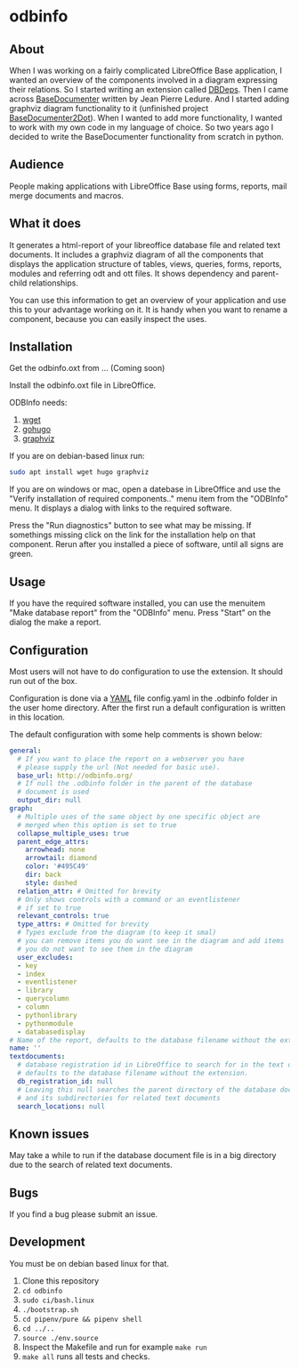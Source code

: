# odbinfo

## About
When I was working on a fairly complicated LibreOffice Base application, I wanted an
overview of the components involved in a diagram expressing their relations.
So I started writing an extension called [DBDeps](https://github.com/slspeek/dbdeps).
Then I came across
[BaseDocumenter](https://extensions.libreoffice.org/en/extensions/show/basedocumenter-to-document-your-base-applications)
written by Jean Pierre Ledure.
And I started adding graphviz diagram functionality to it
(unfinished project [BaseDocumenter2Dot](https://github.com/slspeek/BaseDocumenter2Dot)).
When I wanted to add more functionality, I wanted to work with my own code in my language
of choice. So two years ago I decided to write the BaseDocumenter functionality
from scratch in python.

## Audience
People making applications with LibreOffice Base using forms, reports,
mail merge documents and macros.


## What it does
It generates a html-report of your libreoffice database file and related text documents. It includes a graphviz diagram of all the components that displays
the application structure of tables, views, queries, forms, reports, modules and referring
odt and ott files. It shows dependency and parent-child relationships.

You can use this information to get an overview of your application and use 
this to your advantage working on it. It is handy when you want to rename
a component, because you can easily inspect the uses.

## Installation
Get the odbinfo.oxt from ... (Coming soon)

Install the odbinfo.oxt file in LibreOffice.

ODBInfo needs:
1. [wget](https://www.gnu.org/software/wget/)
2. [gohugo](https://gohugo.io/)
3. [graphviz](https://graphviz.org/)

If you are on debian-based linux run:
```bash
sudo apt install wget hugo graphviz
```
If you are on windows or mac, open a datebase in LibreOffice and use the "Verify installation of required components.." menu item from
the "ODBInfo" menu. It displays a dialog with links to the required software.

Press the "Run diagnostics" button to see what may be missing. If somethings missing
click on the link for the installation help on that component. Rerun after you installed a piece
of software, until all signs are green.

## Usage
If you have the required software installed, you can use the menuitem "Make database report" from the
"ODBInfo" menu. Press "Start" on the dialog the make a report.

## Configuration
Most users will not have to do configuration to use the extension.
It should run out of the box. 

Configuration is done via a [YAML](https://www.w3schools.io/file/yaml-arrays/)
file config.yaml in the .odbinfo folder in the user home directory. After the first run
a default configuration is written in this location.


The default configuration with some help comments is shown below:
```yaml
general:
  # If you want to place the report on a webserver you have 
  # please supply the url (Not needed for basic use).
  base_url: http://odbinfo.org/
  # If null the .odbinfo folder in the parent of the database
  # document is used
  output_dir: null
graph:
  # Multiple uses of the same object by one specific object are
  # merged when this option is set to true
  collapse_multiple_uses: true
  parent_edge_attrs:
    arrowhead: none
    arrowtail: diamond
    color: '#495C49'
    dir: back
    style: dashed
  relation_attr: # Omitted for brevity
  # Only shows controls with a command or an eventlistener
  # if set to true
  relevant_controls: true
  type_attrs: # Omitted for brevity
  # Types exclude from the diagram (to keep it smal)
  # you can remove items you do want see in the diagram and add items
  # you do not want to see them in the diagram
  user_excludes:
  - key
  - index
  - eventlistener
  - library
  - querycolumn
  - column
  - pythonlibrary
  - pythonmodule
  - databasedisplay
# Name of the report, defaults to the database filename without the extension.
name: ''
textdocuments:
  # database registration id in LibreOffice to search for in the text documents,
  # defaults to the database filename without the extension.
  db_registration_id: null
  # Leaving this null searches the parent directory of the database document
  # and its subdirectories for related text documents
  search_locations: null

```

## Known issues
May take a while to run if the database document file is in a big directory due
to the search of related text documents.  

## Bugs
If you find a bug please submit an issue.

## Development
You must be on debian based linux for that. 
1. Clone this repository
2. ```cd odbinfo```
3. ```sudo ci/bash.linux```
4. ```./bootstrap.sh```
5. ```cd pipenv/pure && pipenv shell```
6. ```cd ../..```
7. ```source ./env.source```
8. Inspect the Makefile and run for example ```make run```
9. ```make all``` runs all tests and checks.

